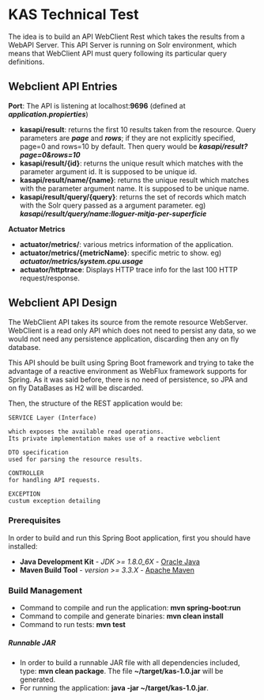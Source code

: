 # KAS Technical Test
The idea is to build an API WebClient Rest which takes the results 
from a WebAPI Server. This API Server is running on Solr environment,
which means that WebClient API must query following its particular 
query definitions.

## Webclient API Entries

**Port**: The API is listening at localhost:**9696**
(defined at ***application.propierties***)
* **kasapi/result**: returns the first 10 results taken from the resource.
Query parameters are ***page*** and ***rows***; if they are not
explicitly specified, page=0 and rows=10 by default. Then query 
would be ***kasapi/result?page=0&rows=10***
* **kasapi/result/{id}**: returns the unique result which matches with
the parameter argument id. It is supposed to be unique id.
* **kasapi/result/name/{name}**: returns the unique result which matches with
the parameter argument name. It is supposed to be unique name.
* **kasapi/result/query/{query}**: returns the set of records which match
with the Solr query passed as a argument parameter. 
eg) ***kasapi/result/query/name:lloguer-mitja-per-superficie***

**Actuator Metrics**
* **actuator/metrics/**: various metrics information of the application.
* **actuator/metrics/{metricName}**: specific metric to show.
eg) ***actuator/metrics/system.cpu.usage***
* **actuator/httptrace**: Displays HTTP trace info for the last 
100 HTTP request/response.


## Webclient API Design
The WebClient API takes its source from the remote resource WebServer.
WebClient is a read only API which does not need to persist any
data, so we would not need any persistence application, discarding
then any on fly database.

This API should be built using Spring Boot framework and trying to 
take the advantage of a reactive environment as WebFlux framework
supports for Spring. As it was said before, there is no need of
persistence, so JPA and on fly DataBases as H2 will be discarded.

Then, the structure of the REST application would be:
```
SERVICE Layer (Interface)

which exposes the available read operations.
Its private implementation makes use of a reactive webclient
```

```
DTO specification
used for parsing the resource results.

```

```
CONTROLLER 
for handling API requests.

```

```
EXCEPTION 
custum exception detailing
```

### Prerequisites
In order to build and run this Spring Boot application, 
first you should have installed:
* **Java Development Kit** - *JDK >= 1.8.0_6X* - 
[Oracle Java](https://www.oracle.com/technetwork/java/javase/downloads/index.html)
* **Maven Build Tool** - *version >= 3.3.X* - 
[Apache Maven](https://maven.apache.org/download.cgi)

### Build Management
* Command to compile and run the application: **mvn spring-boot:run**
* Command to compile and generate binaries: **mvn clean install**
* Command to run tests: **mvn test**

##### Runnable JAR
* In order to build a runnable JAR file with all dependencies included, 
type: **mvn clean package**. The file **~/target/kas-1.0.jar** will 
be generated.
* For running the application: **java -jar ~/target/kas-1.0.jar**. 